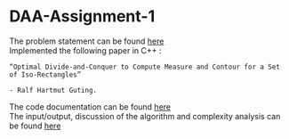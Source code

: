 # DAA-Assignment-1
The problem statement can be found [here](./Assignment%201.pdf)<br/>
Implemented the following paper in C++ :
```
“Optimal Divide-and-Conquer to Compute Measure and Contour for a Set of Iso-Rectangles” 
                                                                                        - Ralf Hartmut Guting.
```
The code documentation can be found [here](./html_main/html/index.html)<br/>
The input/output, discussion of the algorithm and complexity analysis can be found [here](./html_sub/demo_links.html)
